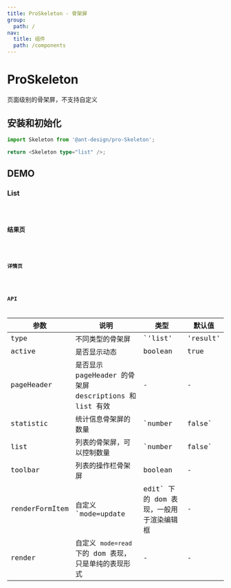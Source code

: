 ```yaml
---
title: ProSkeleton - 骨架屏
group:
  path: /
nav:
  title: 组件
  path: /components
---
```


# ProSkeleton

页面级别的骨架屏，不支持自定义

## 安装和初始化

```typescript | pure
import Skeleton from '@ant-design/pro-Skeleton';

return <Skeleton type="list" />;
```

## DEMO

### List

<code src="./demos/list.tsx" />

### 结果页

<code src="./demos/result.tsx" />

### 详情页

<code src="./demos/descriptions.tsx" />

## API

| 参数 | 说明 | 类型 | 默认值 |
| --- | --- | --- | --- |
| type | 不同类型的骨架屏 | `'list' | 'result' | 'descriptions'` | list |
| active | 是否显示动态 | boolean | true |
| pageHeader | 是否显示 pageHeader 的骨架屏 descriptions 和 list 有效 | - | - |
| statistic | 统计信息骨架屏的数量 | `number | false` | - |
| list | 列表的骨架屏，可以控制数量 | `number | false` | - |
| toolbar | 列表的操作栏骨架屏 | boolean | - |
| renderFormItem | 自定义 `mode=update | edit` 下的 dom 表现，一般用于渲染编辑框 | - | - |
| render | 自定义 `mode=read` 下的 dom 表现，只是单纯的表现形式 | - | - |
